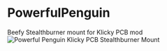 # PowerfulPenguin
Beefy Stealthburner mount for Klicky PCB mod
![Powerful Penguin Klicky PCB Stealthburner Mount](https://github.com/xanderphillips/PowerfulPenguin/assets/938209/8c3b3c9e-2748-41a6-8ed4-deab8cf51fb4)
